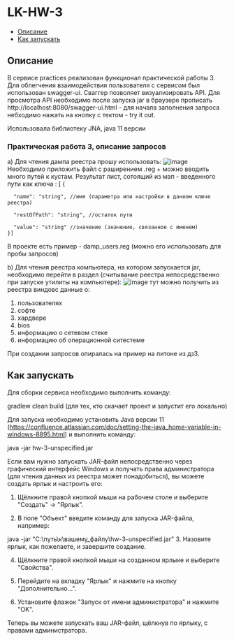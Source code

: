 # LK-HW-3

- [Описание](#Описание)
- [Как запускать](#как-запускать)

## Описание

В сервисе practices реализован функционал практической работы 3.
Для облегчения взаимодействия пользователя с сервисом был использован swagger-ui. Сваггер позволяет визуализировать API. Для просмотра API необходимо после запуска jar в браузере прописать http://localhost:8080/swagger-ui.html - для начала заполнения запроса небходимо нажать на кнопку с тектом - try it out.

Использовала библиотеку JNA, java 11 версии

### Практическая работа 3, описание запросов
a) Для чтения дампа реестра прошу использовать:
![image](https://github.com/user-attachments/assets/1a8d4715-9027-475c-ab70-9e851a9d7713)
Необходимо приложить файл с раширением .reg + можно вводить много путей к кустам. Результат лист, сотоящий из мап - введенного пути как ключа : [  {

      "name": "string", //имя (параметра или настройки в данном ключе реестра)
      
      "restOfPath": "string", //остаток пути
      
      "value": "string" //значение (значение, связанное с именем)
    }]

    
В проекте есть пример - damp_users.reg (можно его использовать для пробы запросов)


b) Для чтения реестра компьютера, на котором запускается jar, необходимо перейти в раздел (считывание реестра непосредственно при запуске утилиты на компьютере):
![image](https://github.com/user-attachments/assets/8c907071-10e4-4dfa-9d28-b2398d31bec6)
тут можно получить из реестра виндовс данные о:
1. пользователях
2. софте
3. хардвере
4. bios
5. информацию о сетевом стеке
6. информацию об операционной ситестеме


При создании запросов опиралась на пример на питоне из дз3. 

## Как запускать

Для сборки сервиса необходимо выполнить команду:

gradlew clean build (для тех, кто скачает проект и запустит его локально)

Для запуска необходимо установить Java версии 11 (https://confluence.atlassian.com/doc/setting-the-java_home-variable-in-windows-8895.html) и выполнить команду:

java -jar hw-3-unspecified.jar

Если вам нужно запускать JAR-файл непосредственно через графический интерфейс Windows и получать права администратора (для чтения данных из реестра может понадобиться), вы можете создать ярлык и настроить его:

1. Щёлкните правой кнопкой мыши на рабочем столе и выберите "Создать" -> "Ярлык".

2. В поле "Объект" введите команду для запуска JAR-файла, например:

java -jar "C:\путь\к\вашему_файлу\hw-3-unspecified.jar"
3. Назовите ярлык, как пожелаете, и завершите создание.

4. Щёлкните правой кнопкой мыши на созданном ярлыке и выберите "Свойства".

5. Перейдите на вкладку "Ярлык" и нажмите на кнопку "Дополнительно...".

6. Установите флажок "Запуск от имени администратора" и нажмите "OK".

Теперь вы можете запускать ваш JAR-файл, щёлкнув по ярлыку, с правами администратора.

